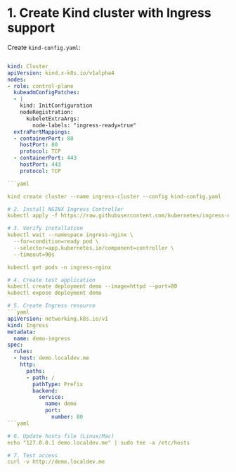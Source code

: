 # 1. Create Kind cluster with Ingress support

Create `kind-config.yaml`:

```yaml

kind: Cluster
apiVersion: kind.x-k8s.io/v1alpha4
nodes:
- role: control-plane
  kubeadmConfigPatches:
  - |
    kind: InitConfiguration
    nodeRegistration:
      kubeletExtraArgs:
        node-labels: "ingress-ready=true"
  extraPortMappings:
  - containerPort: 80
    hostPort: 80
    protocol: TCP
  - containerPort: 443
    hostPort: 443
    protocol: TCP

```yaml

kind create cluster --name ingress-cluster --config kind-config.yaml

# 2. Install NGINX Ingress Controller
kubectl apply -f https://raw.githubusercontent.com/kubernetes/ingress-nginx/main/deploy/static/provider/kind/deploy.yaml

# 3. Verify installation
kubectl wait --namespace ingress-nginx \
  --for=condition=ready pod \
  --selector=app.kubernetes.io/component=controller \
  --timeout=90s

kubectl get pods -n ingress-nginx

# 4. Create test application
kubectl create deployment demo --image=httpd --port=80
kubectl expose deployment demo

# 5. Create Ingress resource
```yaml
apiVersion: networking.k8s.io/v1
kind: Ingress
metadata:
  name: demo-ingress
spec:
  rules:
  - host: demo.localdev.me
    http:
      paths:
      - path: /
        pathType: Prefix
        backend:
          service:
            name: demo
            port:
              number: 80
```yaml

# 6. Update hosts file (Linux/Mac)
echo "127.0.0.1 demo.localdev.me" | sudo tee -a /etc/hosts

# 7. Test access
curl -v http://demo.localdev.me
